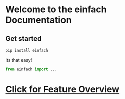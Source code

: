 # Welcome to the einfach Documentation

## Get started
```bash
pip install einfach
```
Its that easy!
```py
from einfach import ...
```

# [Click for Feature Overview](features)

